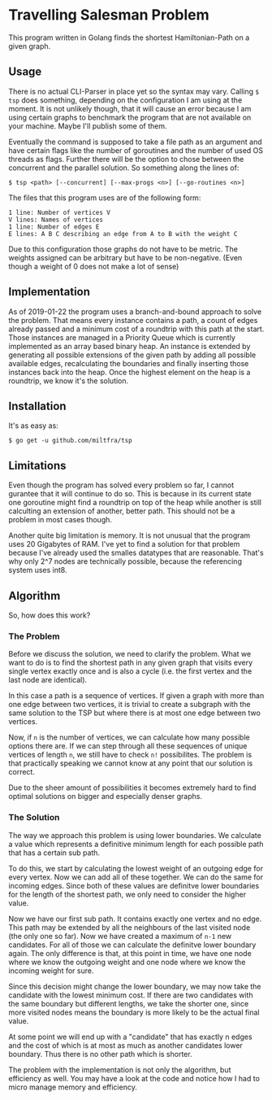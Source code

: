 # Travelling Salesman Problem

This program written in Golang finds the shortest Hamiltonian-Path on a given graph.

## Usage

There is no actual CLI-Parser in place yet so the syntax may vary.
Calling `$ tsp` does something, depending on the configuration I am using at the moment. It is not unlikely though, that it will cause an error because I am using certain graphs to benchmark the program that are not available on your machine. Maybe I'll publish some of them.

Eventually the command is supposed to take a file path as an argument and have certain flags like the number of goroutines and the number of used OS threads as flags. Further there will be the option to chose between the concurrent and the parallel solution. So something along the lines of:
```
$ tsp <path> [--concurrent] [--max-progs <n>] [--go-routines <n>]
```
The files that this program uses are of the following form:
```
1 line: Number of vertices V
V lines: Names of vertices
1 line: Number of edges E
E lines: A B C describing an edge from A to B with the weight C
```

Due to this configuration those graphs do not have to be metric. The weights assigned can be arbitrary but have to be non-negative. (Even though a weight of 0 does not make a lot of sense)

## Implementation

As of 2019-01-22 the program uses a branch-and-bound approach to solve the problem. That means every instance contains a path, a count of edges already passed and a minimum cost of a roundtrip with this path at the start. Those instances are managed in a Priority Queue which is currently implemented as an array based binary heap. An instance is extended by generating all possible extensions of the given path by adding all possible available edges, recalculating the boundaries and finally inserting those instances back into the heap. Once the highest element on the heap is a roundtrip, we know it's the solution.

## Installation

It's as easy as:
```
$ go get -u github.com/miltfra/tsp
```
## Limitations

Even though the program has solved every problem so far, I cannot gurantee that it will continue to do so. This is because in its current state one goroutine might find a roundtrip on top of the heap while another is still calculting an extension of another, better path. This should not be a problem in most cases though.

Another quite big limitation is memory. It is not unusual that the program uses 20 Gigabytes of RAM. I've yet to find a solution for that problem because I've already used the smalles datatypes that are reasonable. That's why only 2^7 nodes are technically possible, because the referencing system uses int8.

## Algorithm

So, how does this work?

### The Problem 

Before we discuss the solution, we need to clarify the problem. What we want to do is to find the shortest path in any given graph that visits every single vertex exactly once and is also a cycle (i.e. the first vertex and the last node are identical).

In this case a path is a sequence of vertices. If given a graph with more than one edge between two vertices, it is trivial to create a subgraph with the same solution to the TSP but where there is at most one edge between two vertices.

Now, if `n` is the number of vertices, we can calculate how many possible options there are. If we can step through all these sequences of unique vertices of length `n`, we still have to check `n!` possibilites. The problem is that practically speaking we cannot know at any point that our solution is correct. 

Due to the sheer amount of possibilities it becomes extremely hard to find optimal solutions on bigger and especially denser graphs.

### The Solution

The way we approach this problem is using lower boundaries. We calculate a value which represents a definitive minimum length for each possible path that has a certain sub path.

To do this, we start by calculating the lowest weight of an outgoing edge for every vertex. 
Now we can add all of these together. We can do the same for incoming edges. 
Since both of these values are definitve lower boundaries for the length of the shortest path, we only need to consider the higher value.

Now we have our first sub path. It contains exactly one vertex and no edge. This path may be extended by all the neighbours of the last visited node (the only one so far). Now we have created a maximum of `n-1` new candidates. For all of those we can calculate the definitve lower boundary again. The only difference is that, at this point in time, we have one node where we know the outgoing weight and one node where we know the incoming weight for sure. 

Since this decision might change the lower boundary, we may now take the candidate with the lowest minimum cost. If there are two candidates with the same boundary but different lengths, we take the shorter one, since more visited nodes means the boundary is more likely to be the actual final value.

At some point we will end up with a "candidate" that has exactly n edges and the cost of which is at most as much as another candidates lower boundary. Thus there is no other path which is shorter.

The problem with the implementation is not only the algorithm, but efficiency as well. You may have a look at the code and notice how I had to micro manage memory and efficiency.
